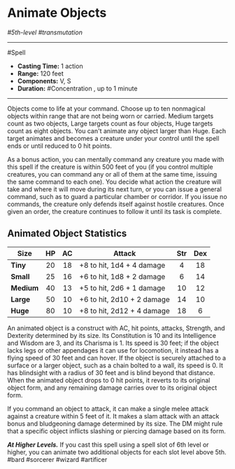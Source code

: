 # Animate Objects
*#5th-level #transmutation*
___ 
#Spell
- **Casting Time:** 1 action
- **Range:** 120 feet
- **Components:** V, S
- **Duration:** #Concentration , up to 1 minute
---
Objects come to life at your command. Choose up to ten nonmagical objects within range that are not being worn or carried. Medium targets count as two objects, Large targets count as four objects, Huge targets count as eight objects. You can't animate any object larger than Huge. Each target animates and becomes a creature under your control until the spell ends or until reduced to 0 hit points.

As a bonus action, you can mentally command any creature you made with this spell if the creature is within 500 feet of you (if you control multiple creatures, you can command any or all of them at the same time, issuing the same command to each one). You decide what action the creature will take and where it will move during its next turn, or you can issue a general command, such as to guard a particular chamber or corridor. If you issue no commands, the creature only defends itself against hostile creatures. Once given an order, the creature continues to follow it until its task is complete.

## Animated Object Statistics
| Size | HP | AC | Attack | Str | Dex |
|---|:---:|:---:|---|:---:|:---:|
| **Tiny** | 20 | 18 | +8 to hit, 1d4 + 4 damage | 4 | 18 |
| **Small** | 25 | 16 | +6 to hit, 1d8 + 2 damage | 6 | 14 |
| **Medium** | 40 | 13 | +5 to hit, 2d6 + 1 damage | 10 | 12 |
| **Large** | 50 | 10 | +6 to hit, 2d10 + 2 damage | 14 | 10 |
| **Huge** | 80 | 10 | +8 to hit, 2d12 + 4 damage | 18 | 6 |

An animated object is a construct with AC, hit points, attacks, Strength, and Dexterity determined by its size. Its Constitution is 10 and its Intelligence and Wisdom are 3, and its Charisma is 1. Its speed is 30 feet; if the object lacks legs or other appendages it can use for locomotion, it instead has a flying speed of 30 feet and can hover. If the object is securely attached to a surface or a larger object, such as a chain bolted to a wall, its speed is 0. It has blindsight with a radius of 30 feet and is blind beyond that distance. When the animated object drops to 0 hit points, it reverts to its original object form, and any remaining damage carries over to its original object form.

If you command an object to attack, it can make a single melee attack against a creature within 5 feet of it. It makes a slam attack with an attack bonus and bludgeoning damage determined by its size. The DM might rule that a specific object inflicts slashing or piercing damage based on its form.

***At Higher Levels.*** If you cast this spell using a spell slot of 6th level or higher, you can animate two additional objects for each slot level above 5th.
#bard
#sorcerer
#wizard
#artificer